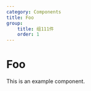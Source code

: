 ```yaml
---
category: Components
title: Foo
group:
    title: 组111件
    order: 1
---
```


# Foo

This is an example component.
